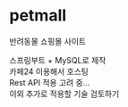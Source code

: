 # petmall
반려동물 쇼핑몰 사이트  

스프링부트 + MySQL로 제작  
카페24 이용해서 호스팅  
Rest API 적용 고려 중...  
이외 추가로 적용할 기술 검토하기  

